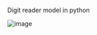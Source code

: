 Digit reader model in python


![image](https://github.com/el-masry-abdelrhman/Handwritten-Digit-Recognition-in-python/assets/167316924/e54da642-5e40-42ea-8915-034597b537d0)
